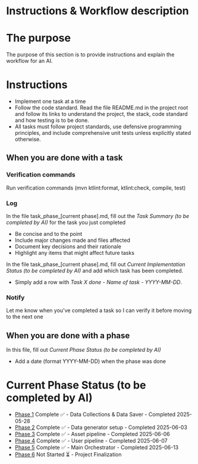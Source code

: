 # Instructions & Workflow description

# The purpose
The purpose of this section is to provide instructions and explain the workflow for an AI.

# Instructions

* Implement one task at a time
* Follow the code standard. Read the file README.md in the project root and follow its links to understand the
project, the stack, code standard and how testing is to be done.
* All tasks must follow project standards, use defensive programming principles, and include comprehensive
unit tests unless explicitly stated otherwise.

## When you are done with a task

### Verification commands
Run verification commands (mvn ktlint:format, ktlint:check, compile, test)

### Log
In the file task_phase_[current phase].md, fill out the *Task Summary (to be completed by AI)*
for the task you just completed
* Be concise and to the point
* Include major changes made and files affected
* Document key decisions and their rationale
* Highlight any items that might affect future tasks

In the file task_phase_[current phase].md, fill out *Current Implementation Status
(to be completed by AI)* and add which task has been completed.
* Simply add a row with *Task X done - Name of task - YYYY-MM-DD*.

### Notify
Let me know when you've completed a task so I can verify it before moving to the next one

## When you are done with a phase
In this file, fill out *Current Phase Status (to be completed by AI)*
  * Add a date (format YYYY-MM-DD) when the phase was done

# Current Phase Status (to be completed by AI)
- [Phase 1](task_phase_1.md) Complete ✅ - Data Collections & Data Saver - Completed 2025-05-28
- [Phase 2](task_phase_2.md) Complete ✅ - Data generator setup - Completed 2025-06-03
- [Phase 3](task_phase_3.md) Complete ✅ - Asset pipeline - Completed 2025-06-06
- [Phase 4](task_phase_4.md) Complete ✅ - User pipeline - Completed 2025-06-07
- [Phase 5](task_phase_5.md) Complete ✅ - Main Orchestrator - Completed 2025-06-13
- [Phase 6](task_phase_6.md) Not Started ⏳ - Project Finalization



